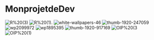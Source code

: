 # MonprojetdeDev
![R%20(3)](https://github.com/totoro65/MonprojetdeDev-index.html/blob/main/R%20(3).jpg?raw=true)
![R%20(1).](https://github.com/totoro65/MonprojetdeDev-index.html/blob/main/R%20(1).jfif?raw=true)
![white-wallpapers-46](https://github.com/totoro65/MonprojetdeDev-index.html/blob/main/white-wallpapers-46.jpg)
![thumb-1920-247059](https://github.com/totoro65/MonprojetdeDev-index.html/blob/main/thumb-1920-247059.png?raw=true)
![wp2099972](https://github.com/totoro65/MonprojetdeDev-index.html/blob/main/wp2099972.jpg?raw=true)
![wp1895395](https://github.com/totoro65/MonprojetdeDev-index.html/blob/main/wp1895395.png?raw=true)
![thumb-1920-917169](https://github.com/totoro65/MonprojetdeDev-index.html/blob/main/thumb-1920-917169.jpg?raw=true)
![OIP%20(3](https://github.com/totoro65/MonprojetdeDev-index.html/blob/main/OIP%20(3).jpg?raw=true)
![OIP%20(1)](https://github.com/totoro65/MonprojetdeDev.html/blob/main/OIP%20(1).jfif?raw=true)
